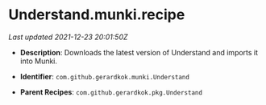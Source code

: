 # Understand.munki.recipe

_Last updated 2021-12-23 20:01:50Z_

- **Description**: Downloads the latest version of Understand and imports it into Munki.

- **Identifier**: `com.github.gerardkok.munki.Understand`

- **Parent Recipes**: `com.github.gerardkok.pkg.Understand`
